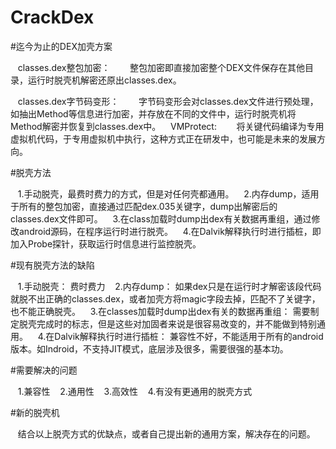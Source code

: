 # CrackDex

#迄今为止的DEX加壳方案


    classes.dex整包加密：
        整包加密即直接加密整个DEX文件保存在其他目录，运行时脱壳机解密还原出classes.dex。
        
    classes.dex字节码变形：
        字节码变形会对classes.dex文件进行预处理，如抽出Method等信息进行加密，并存放在不同的文件中，运行时脱壳机将Method解密并恢复到classes.dex中。
    VMProtect:
        将关键代码编译为专用虚拟机代码，于专用虚拟机中执行，这种方式正在研发中，也可能是未来的发展方向。
        
        
#脱壳方法


    1.手动脱壳，最费时费力的方式，但是对任何壳都通用。
    2.内存dump，适用于所有的整包加密，直接通过匹配dex.035关键字，dump出解密后的classes.dex文件即可。
    3.在class加载时dump出dex有关数据再重组，通过修改android源码，在程序运行时进行脱壳。
    4.在Dalvik解释执行时进行插桩，即加入Probe探针，获取运行时信息进行监控脱壳。
    
    
#现有脱壳方法的缺陷
    
    
    1.手动脱壳： 费时费力
    2.内存dump： 如果dex只是在运行时才解密该段代码就脱不出正确的classes.dex，或者加壳方将magic字段去掉，匹配不了关键字，也不能正确脱壳。
    3.在classes加载时dump出dex有关的数据再重组： 需要制定脱壳完成时的标志，但是这些对加固者来说是很容易改变的，并不能做到特别通用。
    4.在Dalvik解释执行时进行插桩： 兼容性不好，不能适用于所有的android版本。如Indroid，不支持JIT模式，底层涉及很多，需要很强的基本功。
    
    
#需要解决的问题
    
    
    1.兼容性
    2.通用性
    3.高效性
    4.有没有更通用的脱壳方式
    
    
#新的脱壳机


    结合以上脱壳方式的优缺点，或者自己提出新的通用方案，解决存在的问题。
